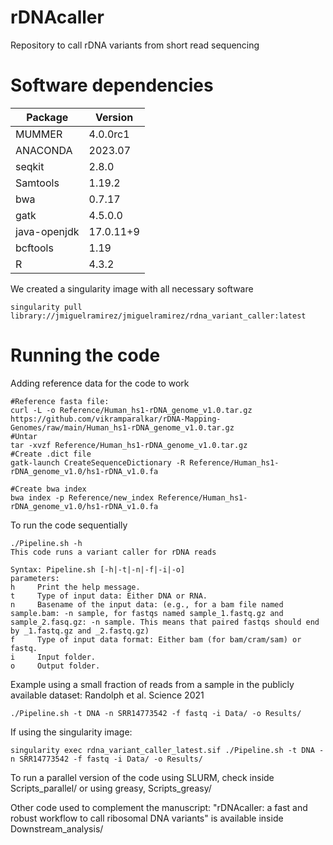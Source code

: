 # rDNAcaller
Repository to call rDNA variants from short read sequencing

# Software dependencies

| Package | Version | 
| -------- | ------- | 
| MUMMER | 4.0.0rc1 | 
| ANACONDA | 2023.07 | 
| seqkit | 2.8.0 |
| Samtools | 1.19.2 |
| bwa | 0.7.17 |
| gatk | 4.5.0.0 |
| java-openjdk | 17.0.11+9|
| bcftools | 1.19 |
| R | 4.3.2 |

We created a singularity image with all necessary software
```
singularity pull library://jmiguelramirez/jmiguelramirez/rdna_variant_caller:latest
```


# Running the code
Adding reference data for the code to work
```
#Reference fasta file:
curl -L -o Reference/Human_hs1-rDNA_genome_v1.0.tar.gz https://github.com/vikramparalkar/rDNA-Mapping-Genomes/raw/main/Human_hs1-rDNA_genome_v1.0.tar.gz
#Untar
tar -xvzf Reference/Human_hs1-rDNA_genome_v1.0.tar.gz
#Create .dict file
gatk-launch CreateSequenceDictionary -R Reference/Human_hs1-rDNA_genome_v1.0/hs1-rDNA_v1.0.fa

#Create bwa index
bwa index -p Reference/new_index Reference/Human_hs1-rDNA_genome_v1.0/hs1-rDNA_v1.0.fa
```

To run the code sequentially
```
./Pipeline.sh -h
This code runs a variant caller for rDNA reads

Syntax: Pipeline.sh [-h|-t|-n|-f|-i|-o]
parameters:
h     Print the help message.
t     Type of input data: Either DNA or RNA.
n     Basename of the input data: (e.g., for a bam file named sample.bam: -n sample, for fastqs named sample_1.fastq.gz and sample_2.fasq.gz: -n sample. This means that paired fastqs should end by _1.fastq.gz and _2.fastq.gz)
f     Type of input data format: Either bam (for bam/cram/sam) or fastq.
i     Input folder.
o     Output folder.
```

Example using a small fraction of reads from a sample in the publicly available dataset: Randolph et al. Science 2021
```
./Pipeline.sh -t DNA -n SRR14773542 -f fastq -i Data/ -o Results/
```

If using the singularity image:
```
singularity exec rdna_variant_caller_latest.sif ./Pipeline.sh -t DNA -n SRR14773542 -f fastq -i Data/ -o Results/
```

To run a parallel version of the code using SLURM, check inside Scripts_parallel/ or using greasy, Scripts_greasy/

Other code used to complement the manuscript: "rDNAcaller: a fast and robust workflow to call ribosomal DNA variants" is available inside Downstream_analysis/



